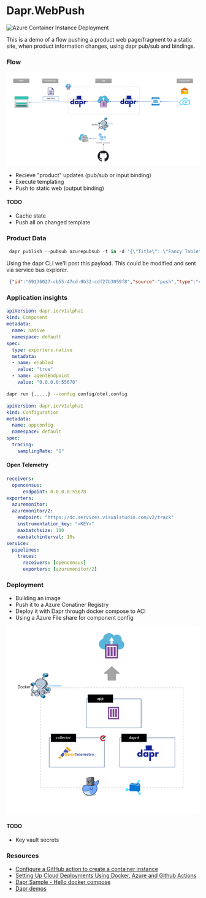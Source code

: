 # Dapr.WebPush

![Azure Container Instance Deployment](https://github.com/perokvist/Dapr.WebPush/workflows/Linux_Container_Workflow/badge.svg)

This is a demo of a flow pushing a product web page/fragment to a static site, when product information changes, using dapr pub/sub and bindings.

### Flow

![Context to context communication](assets/webpush_flow.png)

- Recieve "product" updates (pub/sub or input binding)
- Execute templating
- Push to static web (output binding)

#### TODO
- Cache state
- Push all on changed template

### Product Data

```powershell
 dapr publish --pubsub azurepubsub -t in -d '{\"Title\": \"Fancy Table\", \"Price\": 2500, \"Id\": 4}'
```
Using the dapr CLI we'll post this payload. This could be modified and sent via service bus explorer.

```json
 {"id":"69136027-cb55-47cd-9b32-cdf27b3059f8","source":"push","type":"com.dapr.event.sent","specversion":"1.0","datacontenttype":"application/json","data":{"Title":"Fancy Table","Price":2500,"Id":4},"subject":"00-2c3a831ad26182bf444b131b84945393-792c2bb284a9f319-01","topic":"in","pubsubname":"azurepubsub"}
```

### Application insights

```yaml
apiVersion: dapr.io/v1alpha1
kind: Component
metadata:
  name: native
  namespace: default
spec:
  type: exporters.native
  metadata:
  - name: enabled
    value: "true"
  - name: agentEndpoint
    value: "0.0.0.0:55678"
```

```bash
dapr run {.....} --config config/otel.config 
```

```yaml
apiVersion: dapr.io/v1alpha1
kind: Configuration
metadata:
  name: appconfig
  namespace: default
spec:
  tracing:
    samplingRate: "1"
```

#### Open Telemetry


```yaml
receivers:
  opencensus:
      endpoint: 0.0.0.0:55678
exporters:
  azuremonitor:
  azuremonitor/2:
    endpoint: "https://dc.services.visualstudio.com/v2/track"
    instrumentation_key: "<KEY>"
    maxbatchsize: 100
    maxbatchinterval: 10s
service:
  pipelines:
    traces:
      receivers: [opencensus]
      exporters: [azuremonitor/2]
```

### Deployment

- Building an image
- Push it to a Azure Conatiner Registry
- Deploy it with Dapr through docker compose to ACI
- Using a Azure File share for component config

![Context to context communication](assets/webpush_compose.png)

#### TODO
- Key vault secrets

### Resources

- [Configure a GitHub action to create a container instance](https://docs.microsoft.com/en-us/azure/container-instances/container-instances-github-action)
- [Setting Up Cloud Deployments Using Docker, Azure and Github Actions](https://www.docker.com/blog/setting-up-cloud-deployments-using-docker-azure-and-github-actions/)
- [Dapr Sample - Hello docker compose](https://github.com/dapr/samples/tree/master/hello-docker-compose)
- [Dapr demos](https://github.com/mchmarny/dapr-demos)
